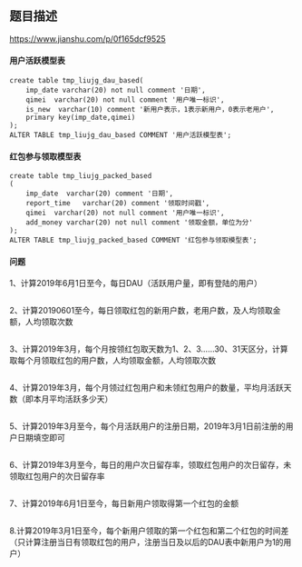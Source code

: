 ## 题目描述
https://www.jianshu.com/p/0f165dcf9525

#### 用户活跃模型表
```hql
create table tmp_liujg_dau_based(
    imp_date varchar(20) not null comment '日期',
    qimei  varchar(20) not null comment '用户唯一标识',
    is_new  varchar(10) comment '新用户表示，1表示新用户，0表示老用户',
    primary key(imp_date,qimei)
);
ALTER TABLE tmp_liujg_dau_based COMMENT '用户活跃模型表';
```
#### 红包参与领取模型表
```hql
create table tmp_liujg_packed_based  
(
    imp_date  varchar(20) comment '日期',
    report_time   varchar(20) comment '领取时间戳',
    qimei  varchar(20) not null comment '用户唯一标识',
    add_money varchar(20) not null comment '领取金额，单位为分'
);
ALTER TABLE tmp_liujg_packed_based COMMENT '红包参与领取模型表';

```

#### 问题
1、计算2019年6月1日至今，每日DAU（活跃用户量，即有登陆的用户）
```hql

```
2、计算20190601至今，每日领取红包的新用户数，老用户数，及人均领取金额，人均领取次数
```hql

```
3、计算2019年3月，每个月按领红包取天数为1、2、3……30、31天区分，计算取每个月领取红包的用户数，人均领取金额，人均领取次数
```hql

```
4、计算2019年3月，每个月领过红包用户和未领红包用户的数量，平均月活跃天数（即本月平均活跃多少天）
```hql

```
5、计算2019年3月至今，每个月活跃用户的注册日期，2019年3月1日前注册的用户日期填空即可
```hql

```
6、计算2019年3月至今，每日的用户次日留存率，领取红包用户的次日留存，未领取红包用户的次日留存率
```hql

```
7、计算2019年6月1日至今，每日新用户领取得第一个红包的金额
```hql

```
8.计算2019年3月1日至今，每个新用户领取的第一个红包和第二个红包的时间差（只计算注册当日有领取红包的用户，注册当日及以后的DAU表中新用户为1的用户）
```hql

```

